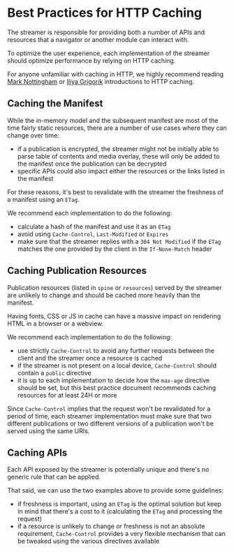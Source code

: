 # Best Practices for HTTP Caching

The streamer is responsible for providing both a number of APIs and resources that a navigator or another module can interact with.

To optimize the user experience, each implementation of the streamer should optimize performance by relying on HTTP caching.

For anyone unfamiliar with caching in HTTP, we highly recommend reading [Mark Nottingham](https://www.mnot.net/cache_docs/) or [Iliya Grigorik](https://developers.google.com/web/fundamentals/performance/optimizing-content-efficiency/http-caching) introductions to HTTP caching.


## Caching the Manifest

While the in-memory model and the subsequent manifest are most of the time fairly static resources, there are a number of use cases where they can change over time:

* if a publication is encrypted, the streamer might not be initially able to parse table of contents and media overlay, these will only be added to the manifest once the publication can be decrypted
* specific APIs could also impact either the resources or the links listed in the manifest

For these reasons, it's best to revalidate with the streamer the freshness of a manifest using an `ETag`.

We recommend each implementation to do the following:

* calculate a hash of the manifest and use it as an `ETag`
* avoid using `Cache-Control`, `Last-Modified` or `Expires`
* make sure that the streamer replies with a `304 Not Modified` if the `ETag` matches the one provided by the client in the `If-None-Match` header

## Caching Publication Resources

Publication resources (listed in `spine` or `resources`) served by the streamer are unlikely to change and should be cached more heavily than the manifest.

Having fonts, CSS or JS in cache can have a massive impact on rendering HTML in a browser or a webview.

We recommend each implementation to do the following:

* use strictly `Cache-Control` to avoid any further requests between the client and the streamer once a resource is cached
* if the streamer is not present on a local device, `Cache-Control` should contain a `public` directive
* it is up to each implementation to decide how the `max-age` directive should be set, but this best practice document recommends caching resources for at least 24H or more

Since `Cache-Control` implies that the request won't be revalidated for a period of time, each streamer implementation must make sure that two different publications or two different versions of a publication won't be served using the same URIs.

## Caching APIs

Each API exposed by the streamer is potentially unique and there's no generic rule that can be applied.

That said, we can use the two examples above to provide some guidelines:

* if freshness is important, using an `ETag` is the optimal solution but keep in mind that there's a cost to it (calculating the `ETag` and processing the request)
* if a resource is unlikely to change or freshness is not an absolute requirement, `Cache-Control` provides a very flexible mechanism that can be tweaked using the various directives available
